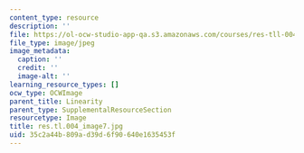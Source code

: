 ```yaml
---
content_type: resource
description: ''
file: https://ol-ocw-studio-app-qa.s3.amazonaws.com/courses/res-tll-004-stem-concept-videos-fall-2013/35c2a44b809ad39d6f90640e1635453f_res.tl.004_image7.jpg
file_type: image/jpeg
image_metadata:
  caption: ''
  credit: ''
  image-alt: ''
learning_resource_types: []
ocw_type: OCWImage
parent_title: Linearity
parent_type: SupplementalResourceSection
resourcetype: Image
title: res.tl.004_image7.jpg
uid: 35c2a44b-809a-d39d-6f90-640e1635453f
---
```

